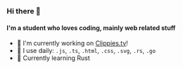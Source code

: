 ### Hi there 👋

#### I'm a student who loves coding, mainly web related stuff

- 🏢 I'm currently working on [Clippies.tv](https://clippies.tv)!
- 📅 I use daily: `.js`, `.ts`, `.html`, `.css`, `.svg`, `.rs`, `.go`
- 📗 Currently learning Rust
